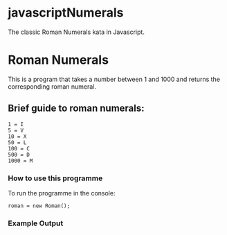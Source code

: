 # javascriptNumerals

The classic Roman Numerals kata in Javascript.

# Roman Numerals

This is a program that takes a number between 1 and 1000 and returns the corresponding roman numeral.

## Brief guide to roman numerals:

```
1 = I
5 = V
10 = X
50 = L
100 = C
500 = D
1000 = M
```

### How to use this programme

To run the programme in the console:

```
roman = new Roman();
```

### Example Output

```
```
